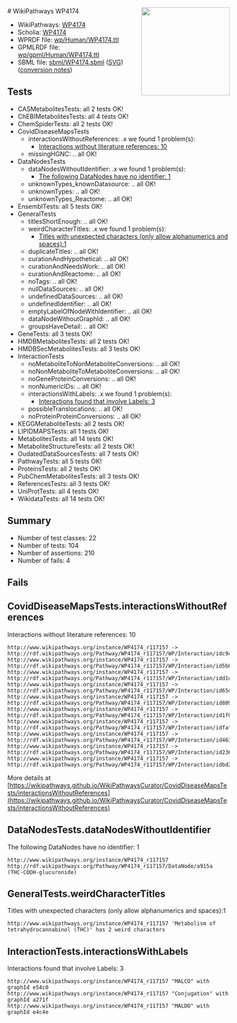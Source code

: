 <img style="float: right; width: 200px" src="../logo.png" />
# WikiPathways WP4174

* WikiPathways: [WP4174](https://identifiers.org/wikipathways:WP4174)
* Scholia: [WP4174](https://scholia.toolforge.org/wikipathways/WP4174)
* WPRDF file: [wp/Human/WP4174.ttl](../wp/Human/WP4174.ttl)
* GPMLRDF file: [wp/gpml/Human/WP4174.ttl](../wp/gpml/Human/WP4174.ttl)
* SBML file: [sbml/WP4174.sbml](../sbml/WP4174.sbml) ([SVG](../sbml/WP4174.svg)) ([conversion notes](../sbml/WP4174.txt))

## Tests
* CASMetabolitesTests: all 2 tests OK!
* ChEBIMetabolitesTests: all 4 tests OK!
* ChemSpiderTests: all 2 tests OK!
* CovidDiseaseMapsTests
    * interactionsWithoutReferences: .x we found 1 problem(s):
        * [Interactions without literature references: 10](#9701cce1)
    * missingHGNC: .. all OK!
* DataNodesTests
    * dataNodesWithoutIdentifier: .x we found 1 problem(s):
        * [The following DataNodes have no identifier: 1](#d2d32fa0)
    * unknownTypes_knownDatasource: .. all OK!
    * unknownTypes: .. all OK!
    * unknownTypes_Reactome: .. all OK!
* EnsemblTests: all 5 tests OK!
* GeneralTests
    * titlesShortEnough: .. all OK!
    * weirdCharacterTitles: .x we found 1 problem(s):
        * [Titles with unexpected characters (only allow alphanumerics and spaces):1](#fda87b3f)
    * duplicateTitles: .. all OK!
    * curationAndHypothetical: .. all OK!
    * curationAndNeedsWork: .. all OK!
    * curationAndReactome: .. all OK!
    * noTags: .. all OK!
    * nullDataSources: .. all OK!
    * undefinedDataSources: .. all OK!
    * undefinedIdentifier: .. all OK!
    * emptyLabelOfNodeWithIdentifier: .. all OK!
    * dataNodeWithoutGraphId: .. all OK!
    * groupsHaveDetail: .. all OK!
* GeneTests: all 3 tests OK!
* HMDBMetabolitesTests: all 2 tests OK!
* HMDBSecMetabolitesTests: all 3 tests OK!
* InteractionTests
    * noMetaboliteToNonMetaboliteConversions: .. all OK!
    * noNonMetaboliteToMetaboliteConversions: .. all OK!
    * noGeneProteinConversions: .. all OK!
    * nonNumericIDs: .. all OK!
    * interactionsWithLabels: .x we found 1 problem(s):
        * [Interactions found that involve Labels: 3](#630d267a)
    * possibleTranslocations: .. all OK!
    * noProteinProteinConversions: .. all OK!
* KEGGMetaboliteTests: all 2 tests OK!
* LIPIDMAPSTests: all 1 tests OK!
* MetabolitesTests: all 14 tests OK!
* MetaboliteStructureTests: all 2 tests OK!
* OudatedDataSourcesTests: all 7 tests OK!
* PathwayTests: all 5 tests OK!
* ProteinsTests: all 2 tests OK!
* PubChemMetabolitesTests: all 3 tests OK!
* ReferencesTests: all 3 tests OK!
* UniProtTests: all 4 tests OK!
* WikidataTests: all 14 tests OK!


## Summary

* Number of test classes: 22
* Number of tests: 104
* Number of assertions: 210
* Number of fails: 4

## Fails

<a name="9701cce1" />

## CovidDiseaseMapsTests.interactionsWithoutReferences

Interactions without literature references: 10
```
http://www.wikipathways.org/instance/WP4174_r117157 -> http://rdf.wikipathways.org/Pathway/WP4174_r117157/WP/Interaction/idc9c2ad51
http://www.wikipathways.org/instance/WP4174_r117157 -> http://rdf.wikipathways.org/Pathway/WP4174_r117157/WP/Interaction/id5b0c861e
http://www.wikipathways.org/instance/WP4174_r117157 -> http://rdf.wikipathways.org/Pathway/WP4174_r117157/WP/Interaction/idd1dea2cd
http://www.wikipathways.org/instance/WP4174_r117157 -> http://rdf.wikipathways.org/Pathway/WP4174_r117157/WP/Interaction/id65d83807
http://www.wikipathways.org/instance/WP4174_r117157 -> http://rdf.wikipathways.org/Pathway/WP4174_r117157/WP/Interaction/id8095906a
http://www.wikipathways.org/instance/WP4174_r117157 -> http://rdf.wikipathways.org/Pathway/WP4174_r117157/WP/Interaction/id1f00e0ee
http://www.wikipathways.org/instance/WP4174_r117157 -> http://rdf.wikipathways.org/Pathway/WP4174_r117157/WP/Interaction/idfafd6241
http://www.wikipathways.org/instance/WP4174_r117157 -> http://rdf.wikipathways.org/Pathway/WP4174_r117157/WP/Interaction/id4639873f
http://www.wikipathways.org/instance/WP4174_r117157 -> http://rdf.wikipathways.org/Pathway/WP4174_r117157/WP/Interaction/id236012c2
http://www.wikipathways.org/instance/WP4174_r117157 -> http://rdf.wikipathways.org/Pathway/WP4174_r117157/WP/Interaction/idbd24a453
```

More details at [https://wikipathways.github.io/WikiPathwaysCurator/CovidDiseaseMapsTests/interactionsWithoutReferences](https://wikipathways.github.io/WikiPathwaysCurator/CovidDiseaseMapsTests/interactionsWithoutReferences)

<a name="d2d32fa0" />

## DataNodesTests.dataNodesWithoutIdentifier

The following DataNodes have no identifier: 1
```
http://www.wikipathways.org/instance/WP4174_r117157 http://rdf.wikipathways.org/Pathway/WP4174_r117157/DataNode/a915a (THC-COOH-glucuronide)
```

<a name="fda87b3f" />

## GeneralTests.weirdCharacterTitles

Titles with unexpected characters (only allow alphanumerics and spaces):1
```
http://www.wikipathways.org/instance/WP4174_r117157 'Metabolism of tetrahydrocannabinol (THC)' has 2 weird characters
```

<a name="630d267a" />

## InteractionTests.interactionsWithLabels

Interactions found that involve Labels: 3
```
http://www.wikipathways.org/instance/WP4174_r117157 "MALCO" with graphId e54c0
http://www.wikipathways.org/instance/WP4174_r117157 "Conjugation" with graphId a271f
http://www.wikipathways.org/instance/WP4174_r117157 "MALDO" with graphId e4c4e
```

